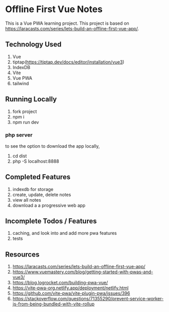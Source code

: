 # Offline First Vue Notes
This is a Vue PWA learning project. This project is based on https://laracasts.com/series/lets-build-an-offline-first-vue-app/.

## Technology Used

1. Vue
2. tiptap(https://tiptap.dev/docs/editor/installation/vue3)
3. IndexDB
4. Vite
5. Vue PWA
6. tailwind

## Running Locally

1. fork project
2. npm i
3. npm run dev

### php server
to see the option to download the app locally, 
1. cd dist
2. php -S localhost:8888


## Completed Features

1. indexdb for storage
2. create, update, delete notes
3. view all notes
4. download a a progressive web app

## Incomplete Todos / Features

1. caching, and look into and add more pwa features
2. tests

## Resources

1. https://laracasts.com/series/lets-build-an-offline-first-vue-app/
2. https://www.vuemastery.com/blog/getting-started-with-pwas-and-vue3/
3. https://blog.logrocket.com/building-pwa-vue/
4. https://vite-pwa-org.netlify.app/deployment/netlify.html
5. https://github.com/vite-pwa/vite-plugin-pwa/issues/396
6. https://stackoverflow.com/questions/71355290/prevent-service-worker-js-from-being-bundled-with-vite-rollup

